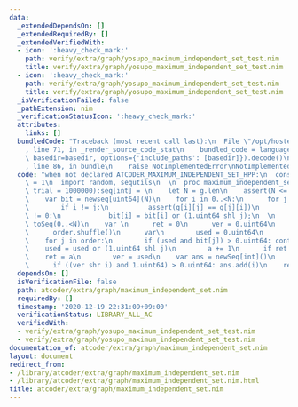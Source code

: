 ```yaml
---
data:
  _extendedDependsOn: []
  _extendedRequiredBy: []
  _extendedVerifiedWith:
  - icon: ':heavy_check_mark:'
    path: verify/extra/graph/yosupo_maximum_independent_set_test.nim
    title: verify/extra/graph/yosupo_maximum_independent_set_test.nim
  - icon: ':heavy_check_mark:'
    path: verify/extra/graph/yosupo_maximum_independent_set_test.nim
    title: verify/extra/graph/yosupo_maximum_independent_set_test.nim
  _isVerificationFailed: false
  _pathExtension: nim
  _verificationStatusIcon: ':heavy_check_mark:'
  attributes:
    links: []
  bundledCode: "Traceback (most recent call last):\n  File \"/opt/hostedtoolcache/Python/3.10.0/x64/lib/python3.10/site-packages/onlinejudge_verify/documentation/build.py\"\
    , line 71, in _render_source_code_stat\n    bundled_code = language.bundle(stat.path,\
    \ basedir=basedir, options={'include_paths': [basedir]}).decode()\n  File \"/opt/hostedtoolcache/Python/3.10.0/x64/lib/python3.10/site-packages/onlinejudge_verify/languages/nim.py\"\
    , line 86, in bundle\n    raise NotImplementedError\nNotImplementedError\n"
  code: "when not declared ATCODER_MAXIMUM_INDEPENDENT_SET_HPP:\n  const ATCODER_MAXIMUM_INDEPENDENT_SET_HPP*\
    \ = 1\n  import random, sequtils\n  \n  proc maximum_independent_set*[T](g:seq[seq[T]],\
    \ trial = 1000000):seq[int] = \n    let N = g.len\n    assert(N <= 64);\n  \n\
    \    var bit = newseq[uint64](N)\n    for i in 0..<N:\n      for j in 0..<N:\n\
    \        if i != j:\n          assert(g[i][j] == g[j][i])\n          if g[i][j]\
    \ != 0:\n            bit[i] = bit[i] or (1.uint64 shl j);\n  \n    var order =\
    \ toSeq(0..<N)\n    var \n      ret = 0\n      ver = 0.uint64\n    for i in 0..<trial:\n\
    \      order.shuffle()\n      var\n        used = 0.uint64\n        a = 0\n  \
    \    for j in order:\n        if (used and bit[j]) > 0.uint64: continue\n    \
    \    used = used or (1.uint64 shl j)\n        a += 1\n      if ret < a:\n    \
    \    ret = a\n        ver = used\n    var ans = newSeq[int]()\n    for i in 0..<N:\n\
    \      if ((ver shr i) and 1.uint64) > 0.uint64: ans.add(i)\n    return ans\n\n"
  dependsOn: []
  isVerificationFile: false
  path: atcoder/extra/graph/maximum_independent_set.nim
  requiredBy: []
  timestamp: '2020-12-19 22:31:09+09:00'
  verificationStatus: LIBRARY_ALL_AC
  verifiedWith:
  - verify/extra/graph/yosupo_maximum_independent_set_test.nim
  - verify/extra/graph/yosupo_maximum_independent_set_test.nim
documentation_of: atcoder/extra/graph/maximum_independent_set.nim
layout: document
redirect_from:
- /library/atcoder/extra/graph/maximum_independent_set.nim
- /library/atcoder/extra/graph/maximum_independent_set.nim.html
title: atcoder/extra/graph/maximum_independent_set.nim
---
```

